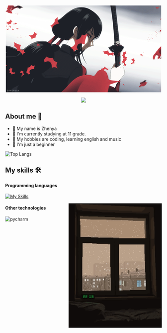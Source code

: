 
<div align="center">
  <p>
    <img src="assets/fwf.gif">
  <p>
<img src="https://readme-typing-svg.herokuapp.com?color=%ffdcdc&lines=You+are+welcome&center=true&width=380&height=50&duration=4000&pause=900">

 </p>
</div>


<div>
  <h2>About me 🐲 </h2>
   <div align="center">

  </div>
  <ul>
    <li>💊 My name is Zhenya</li>
    <li>📕  I'm currently studying at 11 grade. </li>
    <li>👾 My hobbies are coding, learning english and music </li>
    <li>🍤 I'm just a beginner </li>
  </ul>
</div>



![Top Langs](https://github-readme-stats.vercel.app/api/top-langs/?username=Determindev&layout=compact&theme=nord)



## My skills 🛠️
#### Programming languages

[![My Skills](https://skillicons.dev/icons?i=python)](https://skillicons.dev)

<img src="assets/332.gif" align="right" height="400px">

#### Other technologies

<img src="https://cdn.jsdelivr.net/gh/devicons/devicon/icons/pycharm/pycharm-original.svg" alt="pycharm" width="40" height="40"/> 







